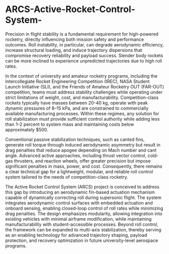 # ARCS-Active-Rocket-Control-System-

Precision in flight stability is a fundamental requirement for high-powered rocketry, directly influencing both mission safety and performance outcomes. Roll instability, in particular, can degrade aerodynamic efficiency, increase structural loading, and induce trajectory dispersions that compromise recovery reliability and payload success. Slender body rockets can be more inclined to experience unpredicted trajectories due to high roll rates. 

In the context of university and amateur rocketry programs, including the Intercollegiate Rocket Engineering Competition (IREC), NASA Student Launch Initiative (SLI), and the Friends of Amateur Rocketry OUT (FAR-OUT) competition, teams must address stability challenges while operating under strict limitations of weight, cost, and manufacturability. Competition-class rockets typically have masses between 20-40 kg, operate with peak dynamic pressures of 8–15 kPa, and are constrained to commercially available manufacturing processes. Within these regimes, any solution for roll stabilization must provide sufficient control authority while adding less than 1–2 percent to system mass and maintaining costs below approximately $500.

Conventional passive stabilization techniques, such as canted fins, generate roll torque through induced aerodynamic asymmetry but result in drag penalties that reduce apogee depending on Mach number and cant angle. Advanced active approaches, including thrust vector control, cold-gas thrusters, and reaction wheels, offer greater precision but impose significant penalties in mass, power, and cost. Consequently, there remains a clear technical gap for a lightweight, modular, and reliable roll control system tailored to the needs of competition-class rocketry.

The Active Rocket Control System (ARCS) project is conceived to address this gap by introducing an aerodynamic fin-based actuation mechanism capable of dynamically correcting roll during supersonic flight. The system integrates aerodynamic control surfaces with embedded actuation and onboard sensing, enabling closed-loop control of roll rates while minimizing drag penalties. The design emphasizes modularity, allowing integration into existing vehicles with minimal airframe modification, while maintaining manufacturability with student-accessible processes. Beyond roll control, the framework can be expanded to multi-axis stabilization, thereby serving as an enabling technology for advanced trajectory shaping, payload protection, and recovery optimization in future university-level aerospace programs.

